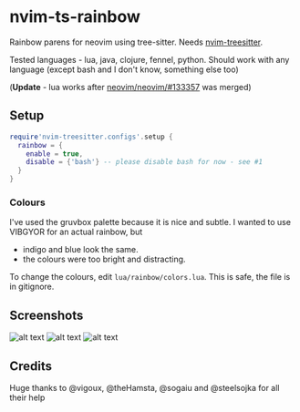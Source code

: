 # nvim-ts-rainbow
Rainbow parens for neovim using tree-sitter. Needs [nvim-treesitter](https://github.com/nvim-treesitter/nvim-treesitter).

Tested languages - lua, java, clojure, fennel, python. Should work with any language (except bash and I don't know, something else too)

(**Update** - lua works after [neovim/neovim/#133357](https://github.com/neovim/neovim/pull/13357#issuecomment-733656851) was merged)

## Setup
```lua
require'nvim-treesitter.configs'.setup {
  rainbow = {
    enable = true,
    disable = {'bash'} -- please disable bash for now - see #1
  }
}
```

### Colours
I've used the gruvbox palette because it is nice and subtle. I wanted to use VIBGYOR for an actual rainbow, but
 - indigo and blue look the same.
 - the colours were too bright and distracting.

To change the colours, edit `lua/rainbow/colors.lua`. This is safe, the file is in gitignore.
## Screenshots
![alt text](https://raw.githubusercontent.com/p00f/nvim-ts-rainbow/master/screenshots/java.png)
![alt text](https://raw.githubusercontent.com/p00f/nvim-ts-rainbow/master/screenshots/clojure.png)
![alt text](https://raw.githubusercontent.com/p00f/nvim-ts-rainbow/master/screenshots/fennel.png)
## Credits
Huge thanks to @vigoux, @theHamsta, @sogaiu and @steelsojka for all their help
